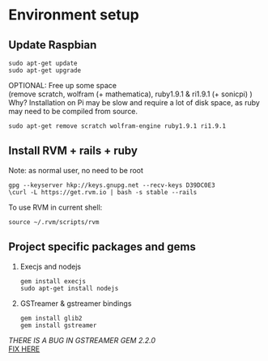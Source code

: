 Environment setup
=================

Update Raspbian
---------------

```shell
sudo apt-get update
sudo apt-get upgrade
```
    
OPTIONAL: Free up some space  
(remove scratch, wolfram (+ mathematica), ruby1.9.1 & ri1.9.1 (+ sonicpi) )  
Why? Installation on Pi may be slow and require a lot of disk space, as ruby 
may need to be compiled from source.

```shell
sudo apt-get remove scratch wolfram-engine ruby1.9.1 ri1.9.1
```
    
Install RVM + rails + ruby
--------------------------

Note: as normal user, no need to be root

```shell
gpg --keyserver hkp://keys.gnupg.net --recv-keys D39DC0E3
\curl -L https://get.rvm.io | bash -s stable --rails
```

To use RVM in current shell:

```shell
source ~/.rvm/scripts/rvm
```

Project specific packages and gems
----------------------------------

1. Execjs and nodejs

    ```shell
    gem install execjs
    sudo apt-get install nodejs
    ```

2. GSTreamer & gstreamer bindings

    ```shell
    gem install glib2
    gem install gstreamer
    ```
    
*THERE IS A BUG IN GSTREAMER GEM 2.2.0*  
[FIX HERE][gstreamer fix]

[gstreamer fix]: https://github.com/ruby-gnome2/ruby-gnome2/commit/29dd9ccdf06b2fe7d9f5cf6ace886bb89adcebf2 "Gstreamer 2.2.0 fix"
